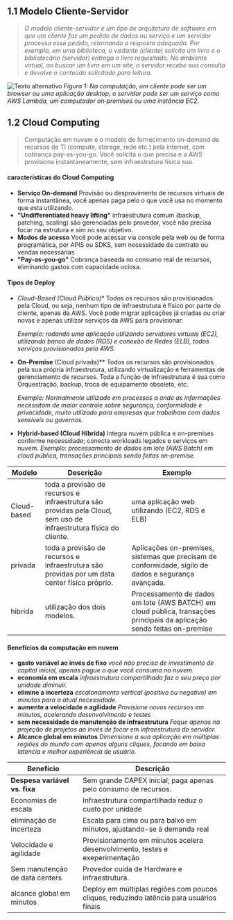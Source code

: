 
## 1.1 Modelo Cliente‑Servidor

>_O modelo cliente-servidor é um tipo de arquitetura de software em que um cliente faz um pedido de dados ou serviço e um servidor processa esse pedido, retornando a resposta adequada. Por exemplo, em uma biblioteca, o visitante (cliente) solicita um livro e o bibliotecário (servidor) entrega o livro requisitado. No ambiente virtual, ao buscar um livro em um site, o servidor recebe sua consulta e devolve o conteúdo solicitado para leitura._

![Texto alternativo](aws-clf_02/PICS/client-server.png)
*Figura 1: Na computação, um cliente pode ser um browser ou uma aplicação desktop; o servidor pode ser um serviço como AWS Lambda, um computador on‑premises ou uma instância EC2.*


## 1.2 Cloud Computing

>Computação em nuvem é o modelo de fornecimento on-demand de recursos de TI (compute, storage, rede etc.) pela internet, com cobrança pay-as-you-go. Você solicita o que precisa e a AWS provisiona instantaneamente, sem infraestrutura física sua.
#### características do Cloud Computing
- **Serviço On-demand**
	Provisão ou desprovimento de recursos virtuais de forma instantânea, você apenas paga pelo o que você usa no momento que esta utilizando.
-  **"Undifferentiated heavy lifting"**
	 infraestrutura comum (backup, patching, scaling) são gerenciadas pelo provedor, você não precisa focar na estrutura e sim no seu objetivo.
- **Modos de acesso**
	Você pode acessar via console pela web ou de forma programática, por APIS ou SDKS, sem necessidade de contrato ou vendas necessárias
- **"Pay-as-you-go"**
	Cobrança baseada no consumo real de recursos, eliminando gastos com capacidade ociosa.


#### Tipos de Deploy
- **Cloud-Based* (Cloud Pública)**
	Todos os recursos são provisionados pela Cloud, ou seja, nenhum tipo de infraestrutura é físico por parte do cliente, apenas da AWS. Você pode migrar aplicações já criadas ou criar novas e apenas utilizar serviços da AWS para provisionar.
	
	*Exemplo: rodando uma aplicação utilizando servidores virtuais (EC2), utilizando banco de dados (RDS) e conexão de Redes (ELB), todos serviços provisionados pela AWS.*
	
- **On-Premise** (Cloud privada)**
	Todos os recursos são provisionados pela sua própria infraestrutura, utilizando virtualização e ferramentas de gerenciamento de recursos.
	Toda a função de infraestrutura é sua como Orquestração, backup, troca de equipamento obsoleto, etc.
	
	*Exemplo: Normalmente utilizado em processos a onde as informações necessitam de maior controle sobre segurança, conformidade e privacidade, muito utilizado para empresas que trabalham com dados sensíveis ou governos.*
	
- **Hybrid-based (Cloud Híbrida)**
	Integra nuvem pública e on-premises conforme necessidade; conecta workloads legados e serviços em nuvem.
	*Exemplo: processamento de dados em lote (AWS Batch) em cloud pública, transações principais sendo feitas on-premise.*

| Modelo      | Descrição                                                                                                          | Exemplo                                                                                                                 |
| ----------- | ------------------------------------------------------------------------------------------------------------------ | ----------------------------------------------------------------------------------------------------------------------- |
| Cloud-based | toda a provisão de recursos e infraestrutura são providas pela Cloud, sem uso de infraestrutura física do cliente. | uma aplicação web utilizando (EC2, RDS e ELB)                                                                           |
| privada     | toda a provisão de recursos e infraestrutura são providas por um data center físico próprio.                       | Aplicações on-premises, sistemas que precisam de conformidade, sigilo de dados e segurança avançada.                    |
| hibrida     | utilização dos dois modelos.                                                                                       | Processamento de dados em lote (AWS BATCH) em cloud pública, transações principais da aplicação sendo feitas on-premise |

#### Benefícios da computação em nuvem
- **gasto variável ao invés de fixo**
	*você não precisa de investimento de capital inicial, apenas pague o que você consuma na nuvem.*
 - **economia em escala**
	*infraestrutura compartilhada faz o seu preço por unidade diminuir.*
- **elimine a incerteza**
	*escalonamento vertical (positivo ou negativo) em minutos para a atual necessidade.*
- **aumente a velocidade e agilidade**
	*Provisione novos recursos em minutos, acelerando desenvolvimento e testes*
- **sem necessidade de manutenção de infraestrutura**
	*Foque apenas na projeção de projetos ao invés de focar em infraestrutura do servidor.*
- **Alcance global em minutos**
	*Dimensione a sua aplicação em múltiplas regiões do mundo com apenas alguns cliques, focando em baixa latencia e melhor experiência de usuário.*

| Benefício                      | Descrição                                                                               |
| ------------------------------ | --------------------------------------------------------------------------------------- |
| **Despesa variável vs. fixa**  | Sem grande CAPEX inicial; paga apenas pelo consumo de recursos.                         |
| Economias de escala            | Infraestrutura compartilhada reduz o custo por unidade                                  |
| eliminação de incerteza        | Escala para cima ou para baixo em minutos, ajustando-se à demanda real                  |
| Velocidade e agilidade         | Provisionamento em minutos acelera desenvolvimento, testes e exeperimentação            |
| Sem manutenção de data centers | Provedor cuida de Hardware e infraestrutura.                                            |
| alcance global em minutos      | Deploy em múltiplas regiões com poucos cliques, reduzindo latência para usuários finais |
